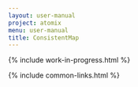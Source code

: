 ```yaml
---
layout: user-manual
project: atomix
menu: user-manual
title: ConsistentMap
---
```


{% include work-in-progress.html %}

{% include common-links.html %}
